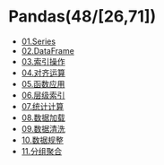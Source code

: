 # Pandas(48/[26,71])

- [01.Series](./series.ipynb)
- [02.DataFrame](./dataframe.ipynb)
- [03.索引操作](./index-operation.ipynb)
- [04.对齐运算](./alignment-operation.ipynb)
- [05.函数应用](./function-application.ipynb)
- [06.层级索引]()
- [07.统计计算]()
- [08.数据加载]()
- [09.数据清洗]()
- [10.数据规整]()
- [11.分组聚合]()


